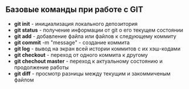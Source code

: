 ## Базовые команды при работе с GIT 

* **git init** - инициализация локального депозитория
* **git status** - получение информации от git о его текущем состоянии
* **git add** - добавление файла или файлов к следующему коммиту
* **git commit** -m "message" - создание коммита
* **git log** - вывод на экран всей истории коммитов с их хэш-кодами
* **git checkout** - переход от одного коммита к другому
* **git chechout master** - переход к актуальному состоянию и продолжение работы
* **git diff** - просмотр разницы между текущим и закоммиченым файлом
